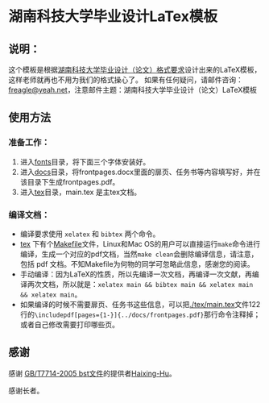 湖南科技大学毕业设计LaTex模板
===

## 说明：
这个模板是根据[湖南科技大学毕业设计（论文）格式要求](http://jwc.hnust.cn/Uploadfiles/files/20141201172656805.doc)设计出来的LaTeX模板，这样老师就再也不用为我们的格式操心了。
如果有任何疑问，请邮件咨询：<freagle@yeah.net>，注意邮件主题：湖南科技大学毕业设计（论文）LaTeX模板

## 使用方法

### 准备工作：
1. 进入[fonts](./fonts)目录，将下面三个字体安装好。
2. 进入[docs](./docs)目录，将frontpages.docx里面的扉页、任务书等内容填写好，并在该目录下生成frontpages.pdf。
3. 进入[tex](./tex)目录，main.tex 是主tex文档。

### 编译文档：
 - 编译要求使用 `xelatex` 和 `bibtex` 两个命令。
 - [tex](./tex) 下有个[Makefile](./tex/Makefile)文件，Linux和Mac OS的用户可以直接运行`make`命令进行编译，生成一个对应的pdf文档，当然`make clean`会删除编译信息，请注意，包括 pdf 文档。不知Makefile为何物的同学可忽略此信息，感谢您的阅读。
 - 手动编译：因为LaTeX的性质，所以先编译一次文档，再编译一次文献，再编译两次文档，所以就是：`xelatex main && bibtex main && xelatex main && xelatex main`。
 - 如果编译的时候不需要扉页、任务书这些信息，可以把[./tex/main.tex](./tex/main.tex)文件122行的`\includepdf[pages={1-}]{../docs/frontpages.pdf}`那行命令注释掉；或者自己修改需要打印哪些页。

## 感谢
感谢 [GB/T7714-2005 bst文件](https://github.com/Haixing-Hu/GBT7714-2005-BibTeX-Style)的提供者[Haixing-Hu](https://github.com/Haixing-Hu)。

感谢长者。

